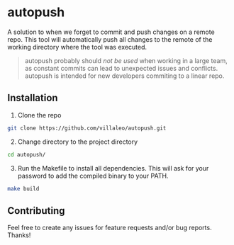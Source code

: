 # autopush

A solution to when we forget to commit and push changes on a remote repo. This tool will
automatically push all changes to the remote of the working directory where the tool was
executed. 

> autopush probably should *not be used* when working in a large team, as
> constant commits can lead to unexpected issues and conflicts. autopush
> is intended for new developers commiting to a linear repo.

## Installation

1. Clone the repo

```sh
git clone https://github.com/villaleo/autopush.git
```

2. Change directory to the project directory

```sh
cd autopush/
```

3. Run the Makefile to install all dependencies. This will ask for your password
to add the compiled binary to your PATH.

```sh
make build
```

## Contributing

Feel free to create any issues for feature requests and/or bug reports. Thanks!
